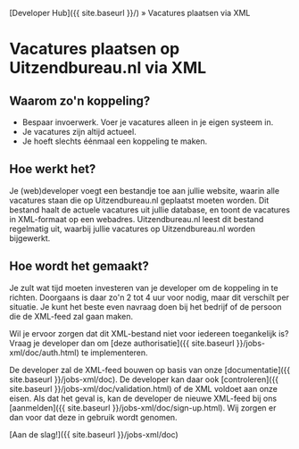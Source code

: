 ---
---

[Developer Hub]({{ site.baseurl }}/) &raquo; Vacatures plaatsen via XML

# Vacatures plaatsen op Uitzendbureau.nl via XML

## Waarom zo&#39;n koppeling?

* Bespaar invoerwerk. Voer je vacatures alleen in je eigen systeem in.
* Je vacatures zijn altijd actueel.
* Je hoeft slechts &eacute;&eacute;nmaal een koppeling te maken.

## Hoe werkt het?

Je (web)developer voegt een bestandje toe aan jullie website, waarin alle vacatures staan die op Uitzendbureau.nl geplaatst moeten worden. Dit bestand haalt de
actuele vacatures uit jullie database, en toont de vacatures in XML-formaat op een webadres. Uitzendbureau.nl leest dit bestand regelmatig uit, waarbij jullie
vacatures op Uitzendbureau.nl worden bijgewerkt.

## Hoe wordt het gemaakt?

Je zult wat tijd moeten investeren van je developer om de koppeling in te richten. Doorgaans is daar zo&#39;n 2 tot 4 uur voor nodig, maar dit verschilt per
situatie. Je kunt het beste even navraag doen bij het bedrijf of de persoon die de XML-feed zal gaan maken.

Wil je ervoor zorgen dat dit XML-bestand niet voor iedereen toegankelijk is? Vraag je developer dan om [deze authorisatie]({{ site.baseurl }}/jobs-xml/doc/auth.html) te
implementeren.

De developer zal de XML-feed bouwen op basis van onze [documentatie]({{ site.baseurl }}/jobs-xml/doc). De developer kan daar ook [controleren]({{ site.baseurl }}/jobs-xml/doc/validation.html) of
de XML voldoet aan onze eisen. Als dat het geval is, kan de developer de nieuwe XML-feed bij ons [aanmelden]({{ site.baseurl }}/jobs-xml/doc/sign-up.html). Wij zorgen er dan
voor dat deze in gebruik wordt genomen.

[Aan de slag!]({{ site.baseurl }}/jobs-xml/doc)
